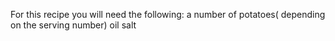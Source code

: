 For this recipe you will need the following:
  a number of potatoes( depending on the serving number) 
  oil
  salt